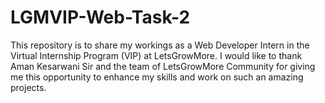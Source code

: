 # LGMVIP-Web-Task-2
This repository is to share my workings as a Web Developer Intern in the Virtual Internship Program (VIP) at LetsGrowMore.  I would like to thank Aman Kesarwani Sir and the team of LetsGrowMore Community for giving me this opportunity to enhance my skills and work on such an amazing projects.
